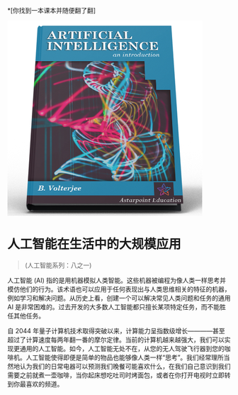 *[你找到一本课本并随便翻了翻]

![AI Textbook](/resources/lore/textbookAI440.png)

# 人工智能在生活中的大规模应用
> (人工智能系列：八之一)

人工智能 (AI) 指的是用机器模拟人类智能。这些机器被编程为像人类一样思考并模仿他们的行为。该术语也可以应用于任何表现出与人类思维相关的特征的机器，例如学习和解决问题。从历史上看，创建一个可以解决常见人类问题和任务的通用 AI 是非常困难的。过去开发的大多数人工智能都只擅长某项特定任务，而不能胜任其他任务。

自 2044 年量子计算机技术取得突破以来，计算能力呈指数级增长————甚至超过了计算速度每两年翻一番的摩尔定律。当前的计算机越来越强大，我们可以实现更通用的人工智能。如今，人工智能无处不在，从您的无人驾驶飞行器到您的咖啡机。人工智能使得即便是简单的物品也能够像人类一样“思考”。我们经常理所当然地认为我们的日常电器可以预测我们晚餐可能喜欢什么，在我们自己意识到我们需要之前就煮一壶咖啡，当你起床想吃吐司时烤面包，或者在你打开电视时立即转到你最喜欢的频道。